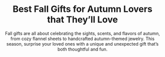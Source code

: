 ---
layout: post
title: Best Fall Gifts for Autumn Lovers that They’ll Love
subtitle: Fall gifts are all about celebrating the sights, scents, and flavors of autumn, from cozy flannel sheets to handcrafted autumn-themed jewelry. This season, surprise your loved ones with a unique and unexpected gift that’s both thoughtful and fun.
header-img: "img/post/2023/09/copied/Fall-gifts.jpg"
header-style: text
permalink: "/fall-gifts/"
catalog: true
tags:
  - Recipients 
  - Men
---  